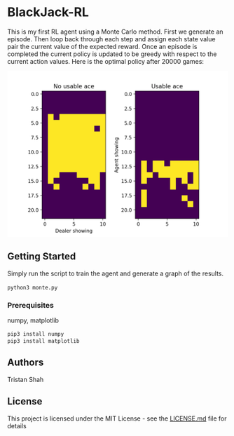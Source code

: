 # BlackJack-RL

This is my first RL agent using a Monte Carlo method. First we generate an episode. Then loop back through each step and
assign each state value pair the current value of the expected reward. Once an episode is completed the current policy is
updated to be greedy with respect to the current action values. Here is the optimal policy after 20000 games:

![](images/strategy.png)

## Getting Started

Simply run the script to train the agent and generate a graph of the results.

``
python3 monte.py
``

### Prerequisites
numpy, matplotlib
```
pip3 install numpy
pip3 install matplotlib
```

## Authors
Tristan Shah
## License

This project is licensed under the MIT License - see the [LICENSE.md](LICENSE.md) file for details
